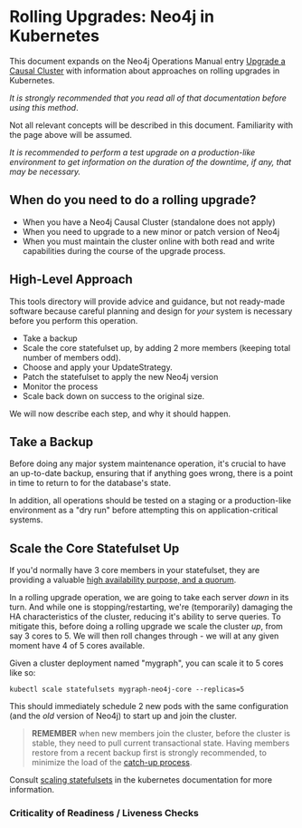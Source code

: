 # Rolling Upgrades:  Neo4j in Kubernetes

This document expands on the Neo4j Operations Manual entry
[Upgrade a Causal Cluster](https://neo4j.com/docs/operations-manual/current/upgrade/causal-cluster/) with information about approaches on rolling upgrades in Kubernetes.

*It is strongly recommended that you read all of that documentation before using this method*.

Not all relevant concepts will be described in this document.  Familiarity with the page above will be assumed.

*It is recommended to perform a test upgrade on a production-like environment to get information on the duration of the downtime, if any, that may be necessary.*

## When do you need to do a rolling upgrade?

* When you have a Neo4j Causal Cluster (standalone does not apply)
* When you need to upgrade to a new minor or patch version of Neo4j
* When you must maintain the cluster online with both read and write capabilities during the course of the upgrade process.

## High-Level Approach

This tools directory will provide advice and guidance, but not ready-made software because 
careful planning and design for *your* system is necessary before you perform this operation.

* Take a backup
* Scale the core statefulset up, by adding 2 more members (keeping total number of members odd). 
* Choose and apply your UpdateStrategy.
* Patch the statefulset to apply the new Neo4j version
* Monitor the process
* Scale back down on success to the original size.

We will now describe each step, and why it should happen.

## Take a Backup

Before doing any major system maintenance operation, it's crucial to have an up-to-date backup, ensuring that if anything goes wrong, there is a point in time to return to for the database's state.

In addition, all operations should be tested on a staging or a production-like environment as a "dry run" before attempting this on application-critical systems.

## Scale the Core Statefulset Up

If you'd normally have 3 core members in your statefulset, they are providing a valuable 
[high availability purpose, and a quorum](https://neo4j.com/docs/operations-manual/current/clustering/introduction/#causal-clustering-introduction-operational).

In a rolling upgrade operation, we are going to take each server *down* in its turn.  And while one is stopping/restarting, we're (temporarily) damaging the HA characteristics of the
cluster, reducing it's ability to serve queries.   To mitigate this, before doing
a rolling upgrade we scale the cluster *up*, from say 3 cores to 5.  We will then roll
changes through - we will at any given moment have 4 of 5 cores available.

Given a cluster deployment named "mygraph", you can scale it to 5 cores like so:

```
kubectl scale statefulsets mygraph-neo4j-core --replicas=5
```

This should immediately schedule 2 new pods with the same configuration (and the *old* version of Neo4j) to start up and join the cluster.

> **REMEMBER** when new members join the cluster, before the cluster is stable, they
> need to pull current transactional state.  Having members restore from a recent
> backup first is strongly recommended, to minimize the load of the 
> [catch-up process](https://neo4j.com/docs/operations-manual/current/clustering-advanced/lifecycle/#causal-clustering-catchup-protocol).

Consult [scaling statefulsets](https://kubernetes.io/docs/tasks/run-application/scale-stateful-set/#scaling-statefulsets) in the kubernetes documentation for more information.

### Criticality of Readiness / Liveness Checks
